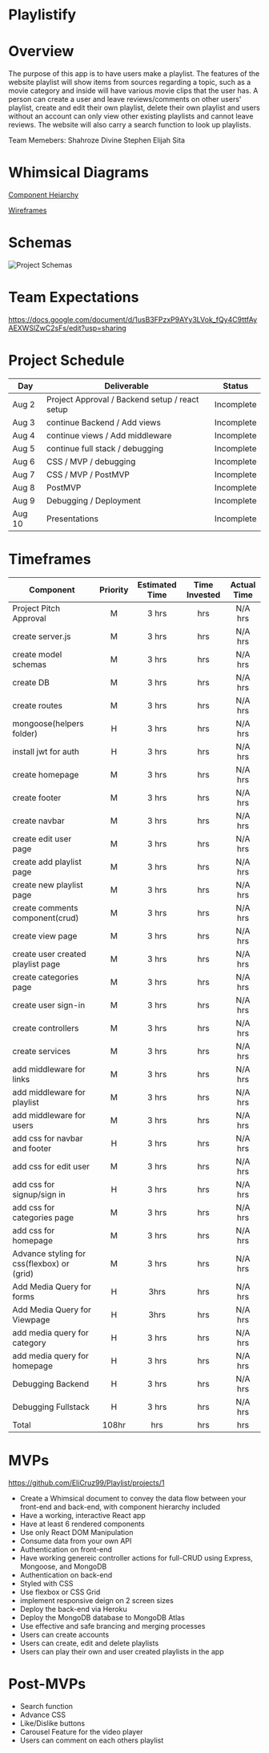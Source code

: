 # Playlistify

# Overview 

The purpose of this app is to have users make a playlist. The features of the website playlist will show items from sources regarding a topic, such as a movie category and inside will have various movie clips that the user has. A person can create a user and leave reviews/comments on other users' playlist, create and edit their own playlist, delete their own playlist and users without an account can only view other existing playlists and cannot leave reviews. The website will also carry a search function to look up playlists.

Team Memebers:
Shahroze
Divine
Stephen
Elijah 
Sita

# Whimsical Diagrams

[Component Heiarchy](https://whimsical.com/playlist-app-components-hierarchy-89CAtjSuKLxnVasnZuBadR)

[Wireframes](https://whimsical.com/playlist-app-SqTKjPX7Z5AuVXJ4x3Khui)

# Schemas

![Project Schemas](https://i.imgur.com/0xSYXHr.png)

# Team Expectations 

https://docs.google.com/document/d/1usB3FPzxP9AYy3LVok_fQy4C9ttfAyAEXWSlZwC2sFs/edit?usp=sharing

# Project Schedule

|  Day | Deliverable | Status
|---|---| ---|
|Aug 2| Project Approval / Backend setup / react setup | Incomplete
|Aug 3| continue Backend / Add views | Incomplete
|Aug 4| continue views / Add middleware | Incomplete
|Aug 5| continue full stack / debugging | Incomplete
|Aug 6| CSS / MVP / debugging  | Incomplete
|Aug 7| CSS / MVP / PostMVP | Incomplete
|Aug 8| PostMVP | Incomplete
|Aug 9| Debugging / Deployment | Incomplete
|Aug 10| Presentations | Incomplete

# Timeframes

| Component | Priority | Estimated Time | Time Invested | Actual Time |
| --- | :---: |  :---: | :---: | :---: |
| Project Pitch Approval| M | 3 hrs|  hrs | N/A hrs |
| create server.js| M | 3 hrs|  hrs | N/A hrs |
| create model schemas| M | 3 hrs|  hrs | N/A hrs |
| create DB | M | 3 hrs|  hrs | N/A hrs |
| create routes| M | 3 hrs|  hrs | N/A hrs |
| mongoose(helpers folder) | H | 3 hrs|  hrs | N/A hrs |
| install jwt for auth | H| 3 hrs|  hrs | N/A hrs |
| create homepage| M | 3 hrs|  hrs | N/A hrs  |
| create footer| M | 3 hrs|  hrs | N/A hrs |
| create navbar| M | 3 hrs|  hrs | N/A hrs |
| create edit user page| M | 3 hrs|  hrs | N/A hrs |
| create add playlist page| M | 3 hrs|  hrs | N/A hrs |
| create new playlist page| M | 3 hrs|  hrs | N/A hrs  |
| create comments component(crud)| M | 3 hrs|  hrs | N/A hrs |
| create view page| M | 3 hrs|  hrs | N/A hrs |
| create user created playlist page| M | 3 hrs|  hrs | N/A hrs  |
| create categories page| M | 3 hrs|  hrs | N/A hrs  |
| create user sign-in| M | 3 hrs|  hrs | N/A hrs |
| create controllers| M | 3 hrs|  hrs | N/A hrs |
| create services| M | 3 hrs|  hrs | N/A hrs |
| add middleware for links | M | 3 hrs|  hrs | N/A hrs  |
| add middleware for playlist | M | 3 hrs|  hrs |N/A hrs |
| add middleware for users| M | 3 hrs|  hrs | N/A hrs |
| add css for navbar and footer| H | 3 hrs|  hrs | N/A hrs |
| add css for edit user | M | 3 hrs|  hrs | N/A hrs  |
| add css for signup/sign in | H | 3 hrs|  hrs | N/A hrs |
| add css for categories page | M | 3 hrs|  hrs |N/A hrs |
| add css for homepage | M | 3 hrs|  hrs | N/A hrs  |
| Advance styling for css(flexbox) or (grid) | M | 3 hrs|  hrs | N/A hrs  |
| Add Media Query for forms | H | 3hrs|  hrs | N/A hrs |
| Add Media Query for Viewpage| H | 3hrs|  hrs | N/A hrs |
| add media query for category| H| 3 hrs|  hrs | N/A hrs |
| add media query for homepage | H | 3 hrs|  hrs |N/A hrs  |
| Debugging Backend | H | 3 hrs|  hrs |N/A hrs  |
| Debugging Fullstack | H | 3 hrs|  hrs |N/A hrs  |
| Total | 108hr | hrs|  hrs |  hrs |


# MVPs

https://github.com/EliCruz99/Playlist/projects/1

- Create a Whimsical document to convey the data flow between your front-end and back-end, with component hierarchy included
- Have a working, interactive React app
- Have at least 6 rendered components 
- Use only React DOM Manipulation
- Consume data from your own API
- Authentication on front-end
- Have working genereic controller actions for full-CRUD using Express, Mongoose, and MongoDB
- Authentication on back-end
- Styled with CSS
- Use flexbox or CSS Grid
- implement responsive deign on 2 screen sizes
- Deploy the back-end via Heroku
- Deploy the MongoDB database to MongoDB Atlas
- Use effective and safe brancing and merging processes
- Users can create accounts
- Users can create, edit and delete  playlists
- Users can play their own and user created playlists in the app


# Post-MVPs

- Search function
- Advance CSS
- Like/Dislike buttons
- Carousel Feature for the video player
- Users can comment on each others playlist
